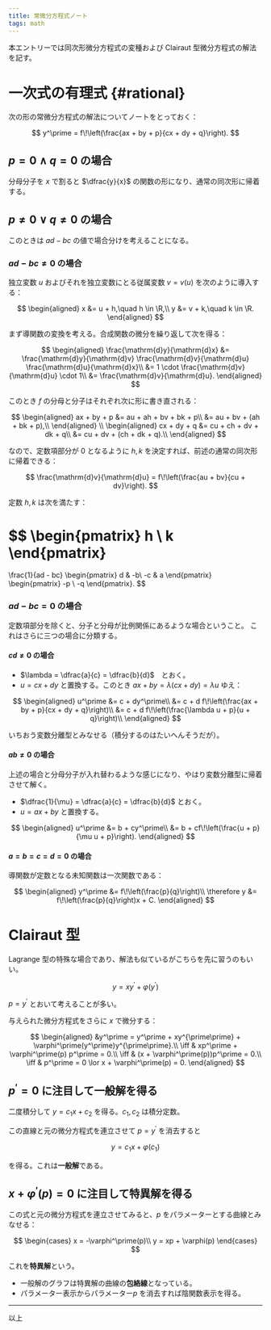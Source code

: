 ```yaml
---
title: 常微分方程式ノート
tags: math
---
```


本エントリーでは同次形微分方程式の変種および Clairaut 型微分方程式の解法を記す。

# 一次式の有理式 {#rational}

次の形の常微分方程式の解法についてノートをとっておく：

$$
y^\prime = f\!\left(\frac{ax + by + p}{cx + dy + q}\right).
$$

## $p = 0 \land q = 0$ の場合

分母分子を $x$ で割ると $\dfrac{y}{x}$ の関数の形になり、通常の同次形に帰着する。

## $p \ne 0 \lor q \ne 0$ の場合

このときは $ad - bc$ の値で場合分けを考えることになる。

### $ad - bc \ne 0$ の場合

独立変数 $u$ およびそれを独立変数にとる従属変数 $v = v(u)$ を次のように導入する：

$$
\begin{aligned}
    x &= u + h,\quad h \in \R,\\
    y &= v + k,\quad k \in \R.
\end{aligned}
$$

まず導関数の変換を考える。合成関数の微分を繰り返して次を得る：

$$
\begin{aligned}
    \frac{\mathrm{d}y}{\mathrm{d}x}
    &= \frac{\mathrm{d}y}{\mathrm{d}v} \frac{\mathrm{d}v}{\mathrm{d}u} \frac{\mathrm{d}u}{\mathrm{d}x}\\
    &= 1 \cdot \frac{\mathrm{d}v}{\mathrm{d}u} \cdot 1\\
    &= \frac{\mathrm{d}v}{\mathrm{d}u}.
\end{aligned}
$$

このとき $f$ の分母と分子はそれぞれ次に形に書き直される：

$$
\begin{aligned}
    ax + by + p
    &= au + ah + bv + bk + p\\
    &= au + bv + (ah + bk + p),\\
\end{aligned}
\\
\begin{aligned}
    cx + dy + q
    &= cu + ch + dv + dk + q\\
    &= cu + dv + (ch + dk + q).\\
\end{aligned}
$$

なので、定数項部分が 0 となるように $h, k$ を決定すれば、前述の通常の同次形に帰着できる：

$$
\frac{\mathrm{d}v}{\mathrm{d}u} = f\!\left(\frac{au + bv}{cu + dv}\right).
$$

定数 $h, k$ は次を満たす：

$$
\begin{pmatrix}
    h \\ k
\end{pmatrix}
=
\frac{1}{ad - bc}
\begin{pmatrix}
    d  & -b\\
    -c & a
\end{pmatrix}
\begin{pmatrix}
    -p \\ -q
\end{pmatrix}.
$$

### $ad - bc = 0$ の場合

定数項部分を除くと、分子と分母が比例関係にあるような場合ということ。
これはさらに三つの場合に分類する。

#### $cd \ne 0$ の場合

* $\lambda = \dfrac{a}{c} = \dfrac{b}{d}$　とおく。
* $u = cx + dy$ と置換する。このとき $ax + by = \lambda(cx + dy) = \lambda u$ ゆえ：

$$
\begin{aligned}
    u^\prime &= c + dy^\prime\\
    &= c + d f\!\left(\frac{ax + by + p}{cx + dy + q}\right)\\
    &= c + d f\!\left(\frac{\lambda u + p}{u + q}\right)\\
\end{aligned}
$$

いちおう変数分離型とみなせる（積分するのはたいへんそうだが）。

#### $ab \ne 0$ の場合

上述の場合と分母分子が入れ替わるような感じになり、やはり変数分離型に帰着させて解く。

* $\dfrac{1}{\mu} = \dfrac{a}{c} = \dfrac{b}{d}$ とおく。
* $u = ax + by$ と置換する。

$$
\begin{aligned}
    u^\prime &= b + cy^\prime\\
    &= b + cf\!\left(\frac{u + p}{\mu u + p}\right).
\end{aligned}
$$

#### $a = b = c = d = 0$ の場合

導関数が定数となる未知関数は一次関数である：

$$
\begin{aligned}
y^\prime &= f\!\left(\frac{p}{q}\right)\\
\therefore y &= f\!\left(\frac{p}{q}\right)x + C.
\end{aligned}
$$

# Clairaut 型

Lagrange 型の特殊な場合であり、解法も似ているがこちらを先に習うのもいい。

$$
y = xy^\prime + \varphi(y^\prime)
$$

$p = y^\prime$ とおいて考えることが多い。

与えられた微分方程式をさらに $x$ で微分する：

$$
\begin{aligned}
    &y^\prime = y^\prime + xy^{\prime\prime} + \varphi^\prime(y^\prime)y^{\prime\prime}.\\
    \iff & xp^\prime + \varphi^\prime(p) p^\prime = 0.\\
    \iff & (x + \varphi^\prime(p))p^\prime = 0.\\
    \iff & p^\prime = 0 \lor x + \varphi^\prime(p) = 0.
\end{aligned}
$$

## $p^\prime = 0$ に注目して一般解を得る

二度積分して $y = c_1 x + c_2$ を得る。$c_1, c_2$ は積分定数。

この直線と元の微分方程式を連立させて $p = y^\prime$ を消去すると

$$
y = c_1 x + \varphi(c_1)
$$

を得る。これは**一般解**である。

## $x + \varphi^\prime(p) = 0$ に注目して特異解を得る

この式と元の微分方程式を連立させてみると、$p$ をパラメーターとする曲線とみなせる：

$$
\begin{cases}
x = -\varphi^\prime(p)\\
y = xp + \varphi(p)
\end{cases}
$$

これを**特異解**という。

* 一般解のグラフは特異解の曲線の**包絡線**となっている。
* パラメーター表示からパラメーター$p$ を消去すれば陰関数表示を得る。

----
以上
